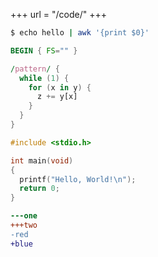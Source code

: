+++
url = "/code/"
+++

```bash
$ echo hello | awk '{print $0}'
```

```awk
BEGIN { FS="" }

/pattern/ {
  while (1) {
    for (x in y) {
      z += y[x]
    }
  }
}
```

```c
#include <stdio.h>

int main(void)
{
  printf("Hello, World!\n");
  return 0;
}
```

```diff
---one
+++two
-red
+blue
```
